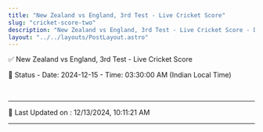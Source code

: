 ```yaml
---
title: "New Zealand vs England, 3rd Test - Live Cricket Score"
slug: "cricket-score-two"
description: "New Zealand vs England, 3rd Test - Live Cricket Score - Date: 2024-12-15 - Time: 03:30:00 AM (Indian Local Time)."
layout: "../../layouts/PostLayout.astro"
--- 
```


✅ New Zealand vs England, 3rd Test - Live Cricket Score

📑 Status - Date: 2024-12-15 - Time: 03:30:00 AM (Indian Local Time)

<br />

***

📝 Last Updated on : 12/13/2024, 10:11:21 AM

***

